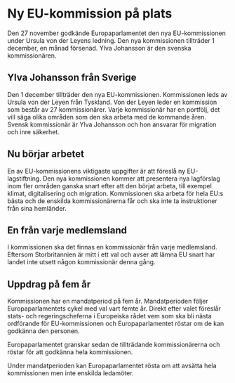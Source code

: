 # Ny EU-kommission på plats

Den 27 november godkände Europaparlamentet den nya EU-kommissionen under Ursula von der Leyens ledning. Den nya kommissionen tillträder 1 december, en månad försenad. Ylva Johansson är den svenska kommissionären.

## Ylva Johansson från Sverige

Den 1 december tillträder den nya EU-kommissionen. Kommissionen leds av Ursula von der Leyen från Tyskland. Von der Leyen leder en kommission som består av 27 kommissionärer. Varje kommissionär har en portfölj, det vill säga olika områden som den ska arbeta med de kommande åren. Svensk kommissionär är Ylva Johansson och hon ansvarar för migration och inre säkerhet.

## Nu börjar arbetet

En av EU-kommissionens viktigaste uppgifter är att föreslå ny EU-lagstiftning. Den nya kommissionen kommer att presentera nya lagförslag inom fler områden ganska snart efter att den börjat arbeta, till exempel klimat, digitalisering och migration. Kommissionen ska arbeta för hela EU:s bästa och de enskilda kommissionärerna får och ska inte ta instruktioner från sina hemländer.

## En från varje medlemsland

I kommissionen ska det finnas en kommissionär från varje medlemsland. Eftersom Storbritannien är mitt i ett val och avser att lämna EU snart har landet inte utsett någon kommissionär denna gång.

## Uppdrag på fem år

Kommissionen har en mandatperiod på fem år. Mandatperioden följer Europaparlamentets cykel med val vart femte år. Direkt efter valet föreslår stats- och regeringscheferna i Europeiska rådet vem som ska bli nästa ordförande för EU-kommissionen och Europaparlamentet röstar om de kan godkänna den personen.

Europaparlamentet granskar sedan de tillträdande kommissionärerna och röstar för att godkänna hela kommissionen.

Under mandatperioden kan Europaparlamentet rösta om att avsätta hela kommissionen men inte enskilda ledamöter.
